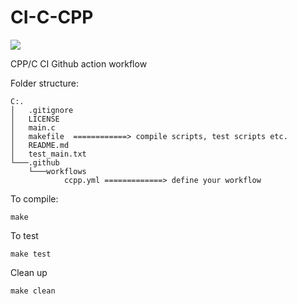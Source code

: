 # CI-C-CPP

[![](https://github.com/CISC-CMPE-327/CI-C-CPP/workflows/C/C++%20CI/badge.svg)](https://github.com/CISC-CMPE-327/CI-C-CPP/actions)

CPP/C CI Github action workflow

Folder structure:
```
C:.
│   .gitignore
│   LICENSE
│   main.c
│   makefile  ============> compile scripts, test scripts etc.
│   README.md
│   test_main.txt
└───.github
    └───workflows
            ccpp.yml =============> define your workflow
```

To compile:
```
make
```
To test
```
make test
```
Clean up
```
make clean
```
